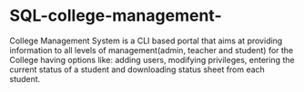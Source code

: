 # SQL-college-management-
College Management System is a CLI based portal that aims at providing information to all levels of management(admin, teacher and student) for the College having options like: adding users, modifying privileges, entering the current status of a student and downloading status sheet from each student.
